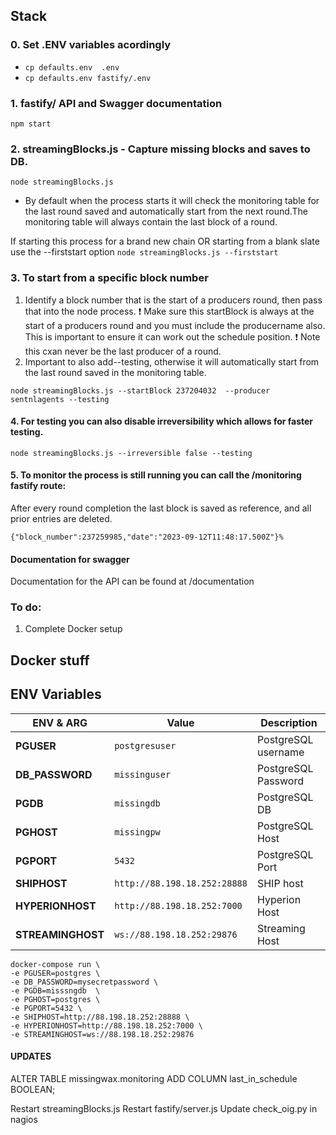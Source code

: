 ## Stack

### 0. Set .ENV variables acordingly

- `cp defaults.env  .env` 
- `cp defaults.env fastify/.env`


### 1. fastify/ API and Swagger documentation 
`npm start`

### 2. streamingBlocks.js - Capture missing blocks and saves to DB.
`node streamingBlocks.js`

- By default when the process starts it will check the monitoring table for the last round saved and automatically start from the next round.The monitoring table will always contain the last block of a round.

If starting this process for a brand new chain OR starting from a blank slate use the --firststart option
`node streamingBlocks.js --firststart`


### 3. To start from a specific block number 

1. Identify a block number that is the start of a producers round, then pass that into the node process. 
❗ Make sure this startBlock is always at the start of a producers round and you must include the producername also. This is important to ensure it can work out the schedule position.
❗ Note this cxan never be the last producer of a round.
2. Important to also add--testing, otherwise it will automatically start from the last round saved in the monitoring table. 

`node streamingBlocks.js --startBlock 237204032  --producer sentnlagents --testing`


#### 4. For testing you can also disable irreversibility which allows for faster testing.

`node streamingBlocks.js --irreversible false --testing`


#### 5. To monitor the process is still running you can call the /monitoring fastify route:

After every round completion the last block is saved as reference, and all prior entries are deleted.

```curl http://localhost:8001/monitoring 
{"block_number":237259985,"date":"2023-09-12T11:48:17.500Z"}%     
```



#### Documentation for swagger

Documentation for the API can be found at /documentation


### To do:

1. Complete Docker setup 


## Docker stuff


## ENV Variables

|ENV & ARG                 |Value                          |Description                                   |
|--------------------------|---------------------------------------|--------------------------------------|
|**PGUSER**                |`postgresuser`                         | PostgreSQL username                  |
|**DB_PASSWORD**           |`missinguser`                          | PostgreSQL Password                  |
|**PGDB**                  |`missingdb`                            | PostgreSQL DB                        |
|**PGHOST**                |`missingpw`                            | PostgreSQL Host      	              |
|**PGPORT**                |`5432`                                 | PostgreSQL Port                      |
|**SHIPHOST**              |`http://88.198.18.252:28888`           | SHIP host                            |
|**HYPERIONHOST**          |`http://88.198.18.252:7000`            | Hyperion Host                        |
|**STREAMINGHOST**         |`ws://88.198.18.252:29876`             | Streaming Host                       |



```
docker-compose run \
-e PGUSER=postgres \
-e DB_PASSWORD=mysecretpassword \
-e PGDB=misssngdb  \ 
-e PGHOST=postgres \ 
-e PGPORT=5432 \ 
-e SHIPHOST=http://88.198.18.252:28888 \ 
-e HYPERIONHOST=http://88.198.18.252:7000 \ 
-e STREAMINGHOST=ws://88.198.18.252:29876 
```


#### UPDATES

ALTER TABLE missingwax.monitoring ADD COLUMN last_in_schedule BOOLEAN;


Restart streamingBlocks.js
Restart fastify/server.js
Update check_oig.py in nagios 